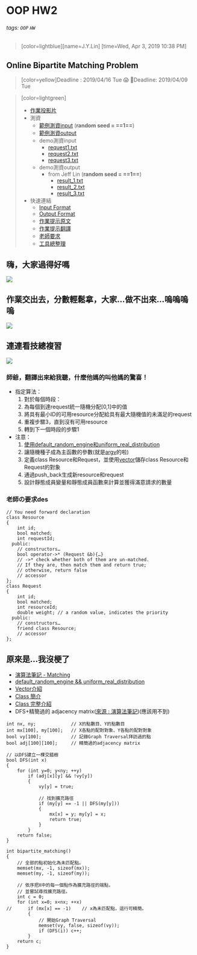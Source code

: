 # OOP HW2
###### tags: `OOP` `HW`
> [color=lightblue][name=J.Y.Lin] [time=Wed, Apr 3, 2019 10:38 PM]

## Online Bipartite Matching Problem
> [color=yellow]Deadline : 2019/04/16 Tue :scream:
> :angel:Deadline: 2019/04/09 Tue

> [color=lightgreen]
> - [作業投影片](https://drive.google.com/file/d/1VWK8Y671w0VmbK7Uwt8CzW0TUZSgjuK9/view?usp=sharing)
> - 測資
>   - [範例測資input](https://drive.google.com/open?id=19VoonSAhEhoZPuA4eJbpAmf2lGLOdJje) (**random seed = ==1==**)
>   - [範例測資output](https://drive.google.com/file/d/1jtP1wCh-5gt1ApXCJ8-OcDyEpiLQSB_x/view?usp=sharing)
>   - demo測資input
>       - [request1.txt](https://drive.google.com/file/d/14411vEOxkb7CeI9syc2pfUtoehnNxbnA/view?usp=sharing)
>       - [request2.txt](https://drive.google.com/open?id=1U28GfWj_LU3a3Na_YEQFc8l5OAK7VsSS)
>       - [request3.txt](https://drive.google.com/open?id=1lA87OY-LvKq6nSKSZPL0UMDfVW0eIB_D)
>   - demo測資output
>       - from Jeff Lin (**random seed = ==1==**)
>           - [result_1.txt](https://drive.google.com/file/d/1GR03q-0oZxTaq-Hsvdty0FxmvdnpkVIs/view?usp=sharing)
>           - [result_2.txt](https://drive.google.com/file/d/1VylLeVlpBZo9PGZtufiH02SnQFmO9gDd/view?usp=sharing)
>           - [result_3.txt](https://drive.google.com/open?id=11cY6AuDNMtn8VkqzJ1NGp44zBymeB1Vo)
> - 快速連結
>   - [Input Format](#嗨，大家過得好嗎)
>   - [Output Format](#作業交出去，分數輕鬆拿，大家…做不出來…嗚嗚嗚嗚)
>   - [作業提示原文](#連連看技總複習)
>   - [作業提示翻譯](#師爺，翻譯出來給我聽，什麼他媽的叫他媽的驚喜！)
>   - [老師要求](#老師の要求des)
>   - [工具總整理](#原來是…我沒梗了)


## 嗨，大家過得好嗎
![](https://i.imgur.com/hifXOXh.png)


## 作業交出去，分數輕鬆拿，大家...做不出來...嗚嗚嗚嗚
![](https://i.imgur.com/eLOHWsO.png)


## 連連看技總複習
![](https://i.imgur.com/76tiRub.png)

### 師爺，翻譯出來給我聽，什麼他媽的叫他媽的驚喜！
- 指定算法：
    1. 對於每個時段：
    2. 為每個到達request統一隨機分配[0,1]中的值
    3. 將具有最小ID的可用resource分配給具有最大隨機值的未滿足的request
    4. 重複步驟3，直到沒有可用resource
    5. 轉到下一個時段的步驟1
- 注意：
    1. [使用default_random_engine和uniform_real_distribution](https://blog.gtwang.org/programming/cpp-random-number-generator-and-probability-distribution-tutorial/)
    2. 讓隨機種子成為主函數的參數(就是[argv](https://blog.gtwang.org/programming/c-cpp-tutorial-argc-argv-read-command-line-arguments/)的啦)
    3. 定義class Resource和Request，並使用[vector](https://mropengate.blogspot.com/2015/07/cc-vector-stl.html)儲存class Resource和Request的對象
    4. 通過push_back生成新resource和request
    5. 設計靜態成員變量和靜態成員函數來計算並獲得滿意請求的數量

### 老師の要求des
```cpp=
// You need forward declaration
class Resource
{
    int id;
    bool matched;
    int requestId;
  public:
    // constructors…
    bool operator->* (Request &b){…}
    // ->* check whether both of them are un-matched.
    // If they are, then match them and return true;
    // otherwise, return false
    // accessor
};
class Request
{
    int id;
    bool matched;
    int resourceId;
    double weight; // a random value, indicates the priority
  public:
    // constructors…
    friend class Resource;
    // accessor
};
```


## 原來是...我沒梗了
- [演算法筆記 - Matching](http://www.csie.ntnu.edu.tw/~u91029/Matching.html)
- [default_random_engine && uniform_real_distribution](https://blog.gtwang.org/programming/cpp-random-number-generator-and-probability-distribution-tutorial/)
- [Vector介紹](https://mropengate.blogspot.com/2015/07/cc-vector-stl.html)
- [Class 簡介](https://openhome.cc/Gossip/CppGossip/ClassABC.html)
- [Class 完整介紹](https://pydoing.blogspot.com/2012/10/cpp-class.html)
- DFS+精簡過的 adjacency matrix([來源 : 演算法筆記](http://www.csie.ntnu.edu.tw/~u91029/Matching.html#4))(應該用不到)
```cpp=
int nx, ny;             // X的點數目、Y的點數目
int mx[100], my[100];   // X各點的配對對象、Y各點的配對對象
bool vy[100];           // 記錄Graph Traversal拜訪過的點
bool adj[100][100];     // 精簡過的adjacency matrix
 
// 以DFS建立一棵交錯樹
bool DFS(int x)
{
    for (int y=0; y<ny; ++y)
        if (adj[x][y] && !vy[y])
        {
            vy[y] = true;
 
            // 找到擴充路徑
            if (my[y] == -1 || DFS(my[y]))
            {
                mx[x] = y; my[y] = x;
                return true;
            }
        }
    return false;
}
 
int bipartite_matching()
{
    // 全部的點初始化為未匹配點。
    memset(mx, -1, sizeof(mx));
    memset(my, -1, sizeof(my));
 
    // 依序把X中的每一個點作為擴充路徑的端點，
    // 並嘗試尋找擴充路徑。
    int c = 0;
    for (int x=0; x<nx; ++x)
//      if (mx[x] == -1)    // x為未匹配點，這行可精簡。
        {
            // 開始Graph Traversal
            memset(vy, false, sizeof(vy));
            if (DFS(i)) c++;
        }
    return c;
}
```